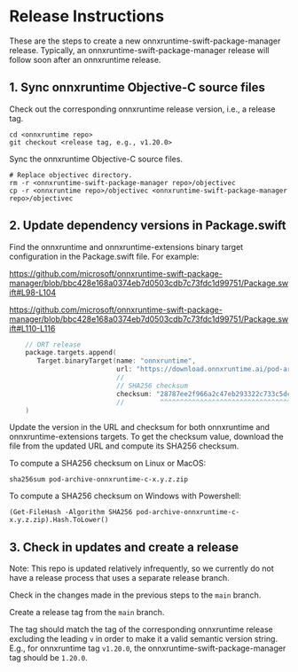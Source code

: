 # Release Instructions

These are the steps to create a new onnxruntime-swift-package-manager release.
Typically, an onnxruntime-swift-package-manager release will follow soon after an onnxruntime release.

## 1. Sync onnxruntime Objective-C source files

Check out the corresponding onnxruntime release version, i.e., a release tag.
```
cd <onnxruntime repo>
git checkout <release tag, e.g., v1.20.0>
```

Sync the onnxruntime Objective-C source files.
```
# Replace objectivec directory.
rm -r <onnxruntime-swift-package-manager repo>/objectivec
cp -r <onnxruntime repo>/objectivec <onnxruntime-swift-package-manager repo>/objectivec
```


## 2. Update dependency versions in Package.swift

Find the onnxruntime and onnxruntime-extensions binary target configuration in the Package.swift file. For example:

https://github.com/microsoft/onnxruntime-swift-package-manager/blob/bbc428e168a0374eb7d0503cdb7c73fdc1d99751/Package.swift#L98-L104

https://github.com/microsoft/onnxruntime-swift-package-manager/blob/bbc428e168a0374eb7d0503cdb7c73fdc1d99751/Package.swift#L110-L116

```swift
    // ORT release
    package.targets.append(
       Target.binaryTarget(name: "onnxruntime",
                           url: "https://download.onnxruntime.ai/pod-archive-onnxruntime-c-1.19.2.zip",
                           //                                                              ^^^^^^ Update version
                           // SHA256 checksum
                           checksum: "28787ee2f966a2c47eb293322c733c5dc4b5e3327cec321c1fe31a7c698edf68")
                           //         ^^^^^^^^^^^^^^^^^^^^^^^^^^^^^^^^^^^^^^^^^^^^^^^^^^^^^^^^^^^^^^^^ Update checksum
    )
```

Update the version in the URL and checksum for both onnxruntime and onnxruntime-extensions targets.
To get the checksum value, download the file from the updated URL and compute its SHA256 checksum.

To compute a SHA256 checksum on Linux or MacOS:
```
sha256sum pod-archive-onnxruntime-c-x.y.z.zip
```

To compute a SHA256 checksum on Windows with Powershell:
```
(Get-FileHash -Algorithm SHA256 pod-archive-onnxruntime-c-x.y.z.zip).Hash.ToLower()
```


## 3. Check in updates and create a release

Note: This repo is updated relatively infrequently, so we currently do not have a release process that uses a separate release branch.

Check in the changes made in the previous steps to the `main` branch.

Create a release tag from the `main` branch.

The tag should match the tag of the corresponding onnxruntime release excluding the leading `v` in order to make it a valid semantic version string.
E.g., for onnxruntime tag `v1.20.0`, the onnxruntime-swift-package-manager tag should be `1.20.0`.
